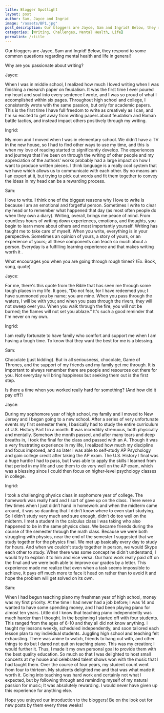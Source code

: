 ```yaml
---
title: Blogger Spotlight
layout: post
author: Sam, Jayce and Ingrid
image: "/assets/BP1.jpg"
post_description: Our bloggers are Jayce, Sam and Ingrid! Below, they respond to some common questions regarding mental health and life in general! (From previous team)
categories: [Writing, Challenges, Mental Health, Life]
permalink: /:title
---
```


Our bloggers are Jayce, Sam and Ingrid! Below, they respond to some common questions regarding mental health and life in general!

 

Why are you passionate about writing?

 

Jayce:

When I was in middle school, I realized how much I loved writing when I was finishing a research paper on feudalism. It was the first time I ever poured my heart and soul into every sentence I wrote, and I was so proud of what I accomplished within six pages. Throughout high school and college, I consistently wrote with the same passion, but only for academic papers. This is the first time I have full freedom to write as creatively as I can, and I'm so excited to get away from writing papers about feudalism and Roman battle tactics, and instead impact others positively through my writing.

 

Ingrid:

My mom and I moved when I was in elementary school. We didn’t have a TV in the new house, so I had to find other ways to use my time, and this is when my love of reading started to significantly develop. The experiences and journeys that I’ve been on through the writing of other people and my appreciation of the authors’ works probably had a large impact on how I want to produce written pieces. I think language is a really cool system that we have which allows us to communicate with each other. By no means am I an expert at it, but trying to pick out words and fit them together to convey the ideas in my head can be a rewarding process.

 

Sam:

I love to write. I think one of the biggest reasons why I love to write is because I am an emotional and forgetful person. Sometimes I write to clear my head or to remember what happened that day (as most often people do when they own a diary). Writing, overall, brings me peace of mind. From countless hours of writing down experiences, emotions, and thoughts, you begin to learn more about others and most importantly yourself. Writing has taught me to take care of myself. When you write, everything is in your perspective. Sometimes an opinion of yours, a story of yours, or an experience of yours; all these components can teach so much about a person. Everyday is a fulfilling learning experience and that makes writing worth it .

 

What encourages you when you are going through rough times? (Ex. Book, song, quote)

 

Jayce:

For me, there's this quote from the Bible that has seen me through some tough places in my life. It goes, “Do not fear, for I have redeemed you; I have summoned you by name; you are mine.  When you pass through the waters, I will be with you; and when you pass through the rivers, they will not sweep over you. When you walk through the fire, you will not be burned; the flames will not set you ablaze.” It's such a good reminder that I'm never on my own.

 

Ingrid:

I am really fortunate to have family who comfort and support me when I am having a tough time. To know that they want the best for me is a blessing.

 

Sam:

Chocolate (just kidding). But in all seriousness, chocolate, Game of Thrones, and the support of my friends and my family get me through. It is important to always remember there are people and resources out there for you. Not everyday will bring happiness but seeking them out is the first step.

 

Is there a time when you worked really hard for something? (And how did it pay off?)

 

Jayce:

During my sophomore year of high school, my family and I moved to New Jersey and I began going to a new school. After a series of very unfortunate events my first semester there, I basically had to study the entire curriculum of U.S. History Part I in a month. It was incredibly strenuous, both physically and mentally. Somehow the month passed, and after many tears and deep breaths in, I took the final for the class and passed with an A. Though it was a very frustrating experience in my life, I realized how much my discipline and focus improved, and so later I was able to self-study AP Psychology and gain college credit after taking the AP exam. The U.S. History I final was a huge hurdle I had to pass, but I was able to apply the skills I learned from that period in my life and use them to do very well on the AP exam, which was a blessing since I could then focus on higher-level psychology classes in college.

 

Ingrid:

I took a challenging physics class in sophomore year of college. The homework was really hard and I sort of gave up on the class. There were a few times when I just didn’t hand in homework and when the midterm came around, it was so daunting that I didn’t know where to even start studying. So I didn’t study very much and sure enough, didn’t do too well on the midterm. I met a student in the calculus class I was taking who also happened to be in the same physics class. We became friends during the course of the semester through the math class. Because we were both struggling with physics, near the end of the semester I suggested that we study together for the physics final. We met up basically every day to study for hours. And when we couldn't study together in person, we would Skype each other to study. When there was some concept he didn't understand, I would try to explain it to him and vice versa. Our hard work really paid off on the final and we were both able to improve our grades by a letter. This experience made me realize that even when a task seems impossible to achieve, it pays off much more to face it head on rather than to avoid it and hope the problem will get solved on its own.

 

Sam:

When I had begun teaching piano my freshman year of high school, money was my first priority. At the time I had never had a job before; I was 14 and wanted to have some spending money, and I had been playing piano for almost ten years. Little did I know that teaching piano independently was much harder than I thought. In the beginning I started off with four students. This ranged from the ages of 6-10 and they all did not know anything. I taught my lessons weekly, scheduled independently, and soon tailored each lesson plan to my individual students. Juggling high school and teaching felt exhausting. There was anime to watch, friends to hang out with, and other things to do but I dared not quit on teaching piano. This was my creation; I would further it. Thus, I made it my own personal goal to provide them with the best quality education. So much so that I was delighted to host small concerts at my house and celebrated talent shows won with the music that I had taught them. Over the course of four years, my student count went from four to thirteen. My students delighted me and that was what made it worth it. Going into teaching was hard work and certainly not what I expected, but by following through and reminding myself of my natural passion for music; It was absolutely rewarding. I would never have given up this experience for anything else.

 

Hope you enjoyed our introduction to the bloggers! Be on the look out for new posts by them every three weeks!